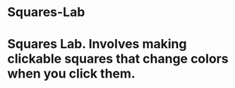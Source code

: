 # Squares-Lab

# Squares Lab. Involves making clickable squares that change colors when you click them.
